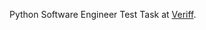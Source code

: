 Python Software Engineer Test Task at [Veriff](https://www.veriff.com/?keyword=veriff&utm_term=veriff&utm_campaign=Search+-+Brand&utm_source=adwords&utm_medium=ppc&hsa_acc=1064629533&hsa_cam=6494375757&hsa_grp=79622496444&hsa_ad=462621447798&hsa_src=g&hsa_tgt=kwd-536269405134&hsa_kw=veriff&hsa_mt=e&hsa_net=adwords&hsa_ver=3&gclid=EAIaIQobChMI5Kea98268gIVzp1LBR3VHwtQEAAYASAAEgLOiPD_BwE).
